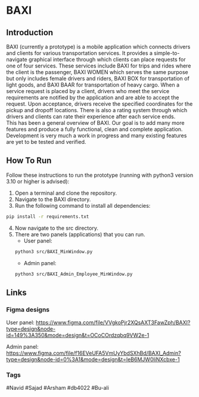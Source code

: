 # BAXI
## Introduction
BAXI (currently a prototype) is a mobile application which connects drivers and clients for various transportation services. It provides a simple-to-navigate graphical interface through which clients can place requests for one of four services. These services include BAXI for trips and rides where the client is the passenger, BAXI WOMEN which serves the same purpose but only includes female drivers and riders, BAXI BOX for transportation of light goods, and BAXI BAAR for transportation of heavy cargo. When a service request is placed by a client, drivers who meet the service requirements are notified by the application and are able to accept the request. Upon acceptance, drivers receive the specified coordinates for the pickup and dropoff locations. There is also a rating system through which drivers and clients can rate their experience after each service ends.  
This has been a general overview of BAXI. Our goal is to add many more features and produce a fully functional, clean and complete application. Development is very much a work in progress and many existing features are yet to be tested and verified.
## How To Run
Follow these instructions to run the prototype (running with python3 version 3.10 or higher is advised):
1. Open a terminal and clone the repository.
2. Navigate to the BAXI directory.
3. Run the following command to install all dependencies:
```bash
pip install -r requirements.txt
```
4. Now navigate to the src directory.
5. There are two panels (applications) that you can run.
	- User panel:
	```bash
	python3 src/BAXI_MinWindow.py
	```
	- Admin panel:
	```bash
	python3 src/BAXI_Admin_Employee_MinWindow.py
	```

## Links
### Figma designs
User panel: https://www.figma.com/file/VVgkoPjr2XQsAXT3FawZph/BAXI?type=design&node-id=149%3A350&mode=design&t=OCoCOrdzqbq9VW2e-1

Admin panel: https://www.figma.com/file/f16EVeUFA5VmUyYbdSXhBd/BAXI_Admin?type=design&node-id=0%3A1&mode=design&t=IeB6MJW0liNXcbxe-1
### Tags
#Navid #Sajad #Arsham #db4022 #Bu-ali
